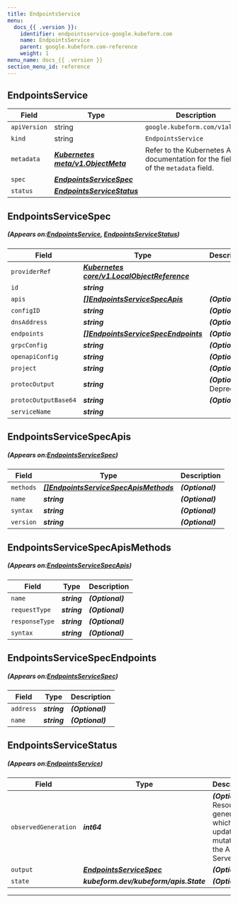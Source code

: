 ```yaml
---
title: EndpointsService
menu:
  docs_{{ .version }}:
    identifier: endpointsservice-google.kubeform.com
    name: EndpointsService
    parent: google.kubeform.com-reference
    weight: 1
menu_name: docs_{{ .version }}
section_menu_id: reference
---
```


## EndpointsService
| Field | Type | Description |
| ------ | ----- | ----------- |
| `apiVersion` | string | `google.kubeform.com/v1alpha1` |
|    `kind` | string | `EndpointsService` |
| `metadata` | ***[Kubernetes meta/v1.ObjectMeta](https://kubernetes.io/docs/reference/generated/kubernetes-api/v1.13/#objectmeta-v1-meta)***|Refer to the Kubernetes API documentation for the fields of the `metadata` field.|
| `spec` | ***[EndpointsServiceSpec](#EndpointsServiceSpec)***||
| `status` | ***[EndpointsServiceStatus](#EndpointsServiceStatus)***||
## EndpointsServiceSpec
##### (Appears on:[EndpointsService](#EndpointsService), [EndpointsServiceStatus](#EndpointsServiceStatus))
| Field | Type | Description |
| ------ | ----- | ----------- |
| `providerRef` | ***[Kubernetes core/v1.LocalObjectReference](https://kubernetes.io/docs/reference/generated/kubernetes-api/v1.13/#localobjectreference-v1-core)***||
| `id` | ***string***||
| `apis` | ***[[]EndpointsServiceSpecApis](#EndpointsServiceSpecApis)***| ***(Optional)*** |
| `configID` | ***string***| ***(Optional)*** |
| `dnsAddress` | ***string***| ***(Optional)*** |
| `endpoints` | ***[[]EndpointsServiceSpecEndpoints](#EndpointsServiceSpecEndpoints)***| ***(Optional)*** |
| `grpcConfig` | ***string***| ***(Optional)*** |
| `openapiConfig` | ***string***| ***(Optional)*** |
| `project` | ***string***| ***(Optional)*** |
| `protocOutput` | ***string***| ***(Optional)*** Deprecated|
| `protocOutputBase64` | ***string***| ***(Optional)*** |
| `serviceName` | ***string***||
## EndpointsServiceSpecApis
##### (Appears on:[EndpointsServiceSpec](#EndpointsServiceSpec))
| Field | Type | Description |
| ------ | ----- | ----------- |
| `methods` | ***[[]EndpointsServiceSpecApisMethods](#EndpointsServiceSpecApisMethods)***| ***(Optional)*** |
| `name` | ***string***| ***(Optional)*** |
| `syntax` | ***string***| ***(Optional)*** |
| `version` | ***string***| ***(Optional)*** |
## EndpointsServiceSpecApisMethods
##### (Appears on:[EndpointsServiceSpecApis](#EndpointsServiceSpecApis))
| Field | Type | Description |
| ------ | ----- | ----------- |
| `name` | ***string***| ***(Optional)*** |
| `requestType` | ***string***| ***(Optional)*** |
| `responseType` | ***string***| ***(Optional)*** |
| `syntax` | ***string***| ***(Optional)*** |
## EndpointsServiceSpecEndpoints
##### (Appears on:[EndpointsServiceSpec](#EndpointsServiceSpec))
| Field | Type | Description |
| ------ | ----- | ----------- |
| `address` | ***string***| ***(Optional)*** |
| `name` | ***string***| ***(Optional)*** |
## EndpointsServiceStatus
##### (Appears on:[EndpointsService](#EndpointsService))
| Field | Type | Description |
| ------ | ----- | ----------- |
| `observedGeneration` | ***int64***| ***(Optional)*** Resource generation, which is updated on mutation by the API Server.|
| `output` | ***[EndpointsServiceSpec](#EndpointsServiceSpec)***| ***(Optional)*** |
| `state` | ***kubeform.dev/kubeform/apis.State***| ***(Optional)*** |
---
